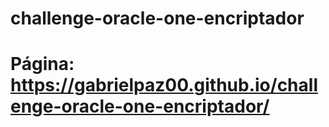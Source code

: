 # challenge-oracle-one-encriptador

# Página: https://gabrielpaz00.github.io/challenge-oracle-one-encriptador/
